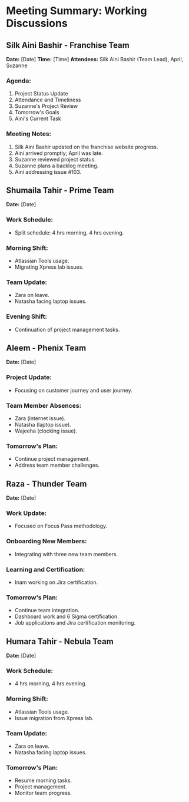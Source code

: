 # Meeting Summary: Working Discussions

## Silk Aini Bashir - Franchise Team

**Date:** [Date]
**Time:** [Time]
**Attendees:** Silk Aini Bashir (Team Lead), April, Suzanne

### Agenda:

1. Project Status Update
2. Attendance and Timeliness
3. Suzanne's Project Review
4. Tomorrow's Goals
5. Aini's Current Task

### Meeting Notes:

1. Silk Aini Bashir updated on the franchise website progress.
2. Aini arrived promptly; April was late.
3. Suzanne reviewed project status.
4. Suzanne plans a backlog meeting.
5. Aini addressing issue #103.

## Shumaila Tahir - Prime Team

**Date:** [Date]

### Work Schedule:

- Split schedule: 4 hrs morning, 4 hrs evening.

### Morning Shift:

- Atlassian Tools usage.
- Migrating Xpress lab issues.

### Team Update:

- Zara on leave.
- Natasha facing laptop issues.

### Evening Shift:

- Continuation of project management tasks.

## Aleem - Phenix Team

**Date:** [Date]

### Project Update:

- Focusing on customer journey and user journey.

### Team Member Absences:

- Zara (internet issue).
- Natasha (laptop issue).
- Wajeeha (clocking issue).

### Tomorrow's Plan:

- Continue project management.
- Address team member challenges.

## Raza - Thunder Team

**Date:** [Date]

### Work Update:

- Focused on Focus Pass methodology.

### Onboarding New Members:

- Integrating with three new team members.

### Learning and Certification:

- Inam working on Jira certification.

### Tomorrow's Plan:

- Continue team integration.
- Dashboard work and 6 Sigma certification.
- Job applications and Jira certification monitoring.

## Humara Tahir - Nebula Team

**Date:** [Date]

### Work Schedule:

- 4 hrs morning, 4 hrs evening.

### Morning Shift:

- Atlassian Tools usage.
- Issue migration from Xpress lab.

### Team Update:

- Zara on leave.
- Natasha facing laptop issues.

### Tomorrow's Plan:

- Resume morning tasks.
- Project management.
- Monitor team progress.

